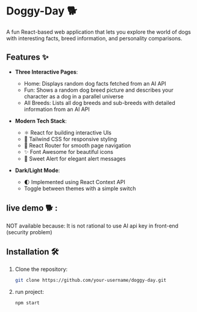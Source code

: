 # Doggy-Day 🐕

A fun React-based web application that lets you explore the world of dogs with interesting facts, breed information, and personality comparisons.

## Features ✨

- **Three Interactive Pages**:
  - Home: Displays random dog facts fetched from an AI API
  - Fun: Shows a random dog breed picture and describes your character as a dog in a parallel universe
  - All Breeds: Lists all dog breeds and sub-breeds with detailed information from an AI API

- **Modern Tech Stack**:
  - ⚛️ React for building interactive UIs
  - 🎨 Tailwind CSS for responsive styling
  - 🚦 React Router for smooth page navigation
  - ✨ Font Awesome for beautiful icons
  - 🍬 Sweet Alert for elegant alert messages

- **Dark/Light Mode**:
  - 🌓 Implemented using React Context API
  - Toggle between themes with a simple switch

## live demo 🐕 :
NOT available because:
It is not rational to use AI api key in front-end (security problem) 

## Installation 🛠️

1. Clone the repository:
   ```bash
   git clone https://github.com/your-username/doggy-day.git
2. run project:
   ```bash
   npm start
